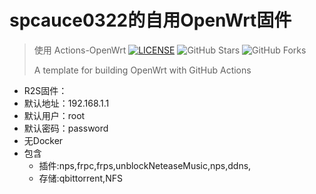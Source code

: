 # spcauce0322的自用OpenWrt固件

> 使用 Actions-OpenWrt
> [![LICENSE](https://img.shields.io/github/license/mashape/apistatus.svg?style=flat-square&label=LICENSE)](https://github.com/P3TERX/Actions-OpenWrt/blob/master/LICENSE)
> ![GitHub Stars](https://img.shields.io/github/stars/P3TERX/Actions-OpenWrt.svg?style=flat-square&label=Stars&logo=github)
> ![GitHub Forks](https://img.shields.io/github/forks/P3TERX/Actions-OpenWrt.svg?style=flat-square&label=Forks&logo=github)
>
> A template for building OpenWrt with GitHub Actions

- R2S固件：
- 默认地址：192.168.1.1
- 默认用户：root
- 默认密码：password
- 无Docker
- 包含
  - 插件:nps,frpc,frps,unblockNeteaseMusic,nps,ddns,
  - 存储:qbittorrent,NFS
